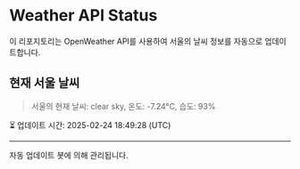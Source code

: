 
# Weather API Status

이 리포지토리는 OpenWeather API를 사용하여 서울의 날씨 정보를 자동으로 업데이트합니다.

## 현재 서울 날씨
> 서울의 현재 날씨: clear sky, 온도: -7.24°C, 습도: 93%

⏳ 업데이트 시간: 2025-02-24 18:49:28 (UTC)

---
자동 업데이트 봇에 의해 관리됩니다.
